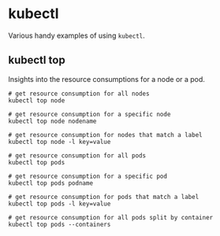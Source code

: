 # kubectl

Various handy examples of using `kubectl`.

## kubectl top

Insights into the resource consumptions for a node or a pod.

```
# get resource consumption for all nodes
kubectl top node

# get resource consumption for a specific node
kubectl top node nodename

# get resource consumption for nodes that match a label
kubectl top node -l key=value

# get resource consumption for all pods
kubectl top pods

# get resource consumption for a specific pod
kubectl top pods podname

# get resource consumption for pods that match a label
kubectl top pods -l key=value

# get resource consumption for all pods split by container
kubectl top pods --containers
```
